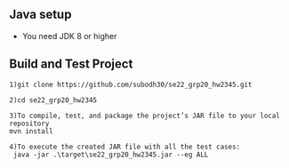## Java setup
- You need JDK 8 or higher

## Build and Test Project
```
1)git clone https://github.com/subodh30/se22_grp20_hw2345.git

2)cd se22_grp20_hw2345

3)To compile, test, and package the project’s JAR file to your local repository
mvn install

4)To execute the created JAR file with all the test cases:
 java -jar .\target\se22_grp20_hw2345.jar --eg ALL

```
